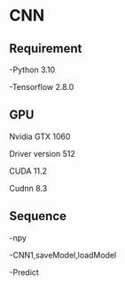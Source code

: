 # CNN

## Requirement

-Python 3.10

-Tensorflow 2.8.0

## GPU

Nvidia GTX 1060

Driver version 512

CUDA 11.2

Cudnn 8.3

## Sequence

-npy

-CNN1,saveModel,loadModel

-Predict
